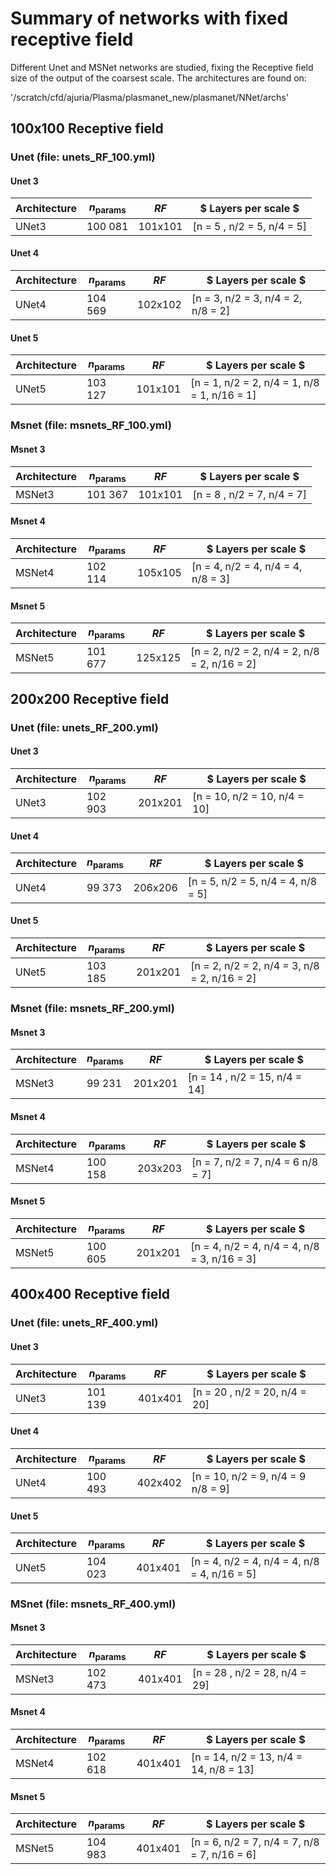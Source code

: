 # Summary of networks with fixed receptive field

Different Unet and MSNet networks are studied, fixing the Receptive field size
of the output of the coarsest scale. The architectures are found on:

'/scratch/cfd/ajuria/Plasma/plasmanet_new/plasmanet/NNet/archs'

## 100x100 Receptive field

### Unet (file: unets_RF_100.yml)

#### Unet 3

| Architecture | $n_\text{params}$ | $RF$        | $ Layers per scale $       |
| ------------ | ----------------- | ----------- | -------------------------- |
| UNet3        |  100 081           | 101x101     | [n = 5 , n/2 = 5, n/4 =  5]|


#### Unet 4

| Architecture | $n_\text{params}$ | $RF$        | $ Layers per scale $                 |
| ------------ | ----------------- | ----------- | ------------------------------------ |
| UNet4        |   104 569         | 102x102     | [n = 3, n/2 = 3, n/4 = 2, n/8 = 2]   |


#### Unet 5

| Architecture | $n_\text{params}$ | $RF$        | $ Layers per scale $                           |
| ------------ | ----------------- | ----------- | ---------------------------------------------- |
| UNet5        |     103 127       | 101x101     | [n = 1, n/2 = 2, n/4 = 1, n/8 = 1, n/16 = 1]   |


### Msnet (file: msnets_RF_100.yml)

#### Msnet 3

| Architecture | $n_\text{params}$ | $RF$        | $ Layers per scale $       |
| ------------ | ----------------- | ----------- | -------------------------- |
| MSNet3       |    101 367        | 101x101     | [n = 8 , n/2 = 7, n/4 =  7]|


#### Msnet 4

| Architecture | $n_\text{params}$ | $RF$        | $ Layers per scale $                 |
| ------------ | ----------------- | ----------- | ------------------------------------ |
| MSNet4       |    102 114        | 105x105     | [n = 4, n/2 = 4, n/4 = 4, n/8 = 3]   |


#### Msnet 5

| Architecture | $n_\text{params}$ | $RF$        | $ Layers per scale $                           |
| ------------ | ----------------- | ----------- | ---------------------------------------------- |
| MSNet5       |     101 677       | 125x125     | [n = 2, n/2 = 2, n/4 = 2, n/8 = 2, n/16 = 2]   |


## 200x200 Receptive field

### Unet (file: unets_RF_200.yml)

#### Unet 3

| Architecture | $n_\text{params}$ | $RF$        | $ Layers per scale $       |
| ------------ | ----------------- | ----------- | -------------------------- |
| UNet3        |     102 903       | 201x201     | [n = 10, n/2 = 10, n/4 =  10]|


#### Unet 4

| Architecture | $n_\text{params}$ | $RF$        | $ Layers per scale $                 |
| ------------ | ----------------- | ----------- | ------------------------------------ |
| UNet4        |       99 373      | 206x206     | [n = 5, n/2 = 5, n/4 = 4, n/8 = 5]   |


#### Unet 5

| Architecture | $n_\text{params}$ | $RF$        | $ Layers per scale $                           |
| ------------ | ----------------- | ----------- | ---------------------------------------------- |
| UNet5        |    103 185        | 201x201     | [n = 2, n/2 = 2, n/4 = 3, n/8 = 2, n/16 = 2]   |


### Msnet (file: msnets_RF_200.yml)

#### Msnet 3

| Architecture | $n_\text{params}$ | $RF$        | $ Layers per scale $       |
| ------------ | ----------------- | ----------- | -------------------------- |
| MSNet3       |       99 231      | 201x201     | [n = 14 , n/2 = 15, n/4 =  14]|


#### Msnet 4

| Architecture | $n_\text{params}$ | $RF$        | $ Layers per scale $                 |
| ------------ | ----------------- | ----------- | ------------------------------------ |
| MSNet4       |       100 158     | 203x203     | [n = 7, n/2 = 7, n/4 = 6 n/8 = 7]   |


#### Msnet 5

| Architecture | $n_\text{params}$ | $RF$        | $ Layers per scale $                           |
| ------------ | ----------------- | ----------- | ---------------------------------------------- |
| MSNet5       |     100 605       | 201x201     | [n = 4, n/2 = 4, n/4 = 4, n/8 = 3, n/16 = 3]   |



## 400x400 Receptive field

### Unet (file: unets_RF_400.yml)

#### Unet 3

| Architecture | $n_\text{params}$ | $RF$        | $ Layers per scale $       |
| ------------ | ----------------- | ----------- | -------------------------- |
| UNet3        |    101 139        | 401x401     | [n = 20 , n/2 = 20, n/4 =  20]|


#### Unet 4

| Architecture | $n_\text{params}$ | $RF$        | $ Layers per scale $                 |
| ------------ | ----------------- | ----------- | ------------------------------------ |
| UNet4        |        100 493    | 402x402     | [n = 10, n/2 = 9, n/4 = 9 n/8 = 9]    |


#### Unet 5

| Architecture | $n_\text{params}$ | $RF$        | $ Layers per scale $                           |
| ------------ | ----------------- | ----------- | ---------------------------------------------- |
| UNet5        |    104 023        | 401x401     | [n = 4, n/2 = 4, n/4 = 4, n/8 = 4, n/16 = 5]   |



### MSnet (file: msnets_RF_400.yml)

#### Msnet 3

| Architecture | $n_\text{params}$ | $RF$        | $ Layers per scale $       |
| ------------ | ----------------- | ----------- | -------------------------- |
| MSNet3       |       102 473     | 401x401     | [n = 28 , n/2 = 28, n/4 =  29]|


#### Msnet 4

| Architecture | $n_\text{params}$ | $RF$        | $ Layers per scale $                 |
| ------------ | ----------------- | ----------- | ------------------------------------ |
| MSNet4       |     102 618      | 401x401     | [n = 14, n/2 = 13, n/4 = 14, n/8 = 13]    |


#### Msnet 5

| Architecture | $n_\text{params}$ | $RF$        | $ Layers per scale $                           |
| ------------ | ----------------- | ----------- | ---------------------------------------------- |
| MSNet5       |       104 983     | 401x401     | [n = 6, n/2 = 7, n/4 = 7, n/8 = 7, n/16 = 6]   |
